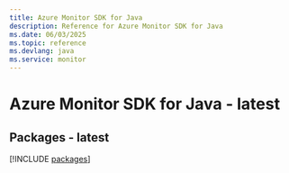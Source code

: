 ```yaml
---
title: Azure Monitor SDK for Java
description: Reference for Azure Monitor SDK for Java
ms.date: 06/03/2025
ms.topic: reference
ms.devlang: java
ms.service: monitor
---
```

# Azure Monitor SDK for Java - latest
## Packages - latest
[!INCLUDE [packages](monitor-index.md)]